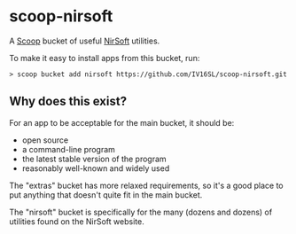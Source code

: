 # scoop-nirsoft

A [Scoop](http://scoop.sh) bucket of useful [NirSoft](https://www.nirsoft.net/) utilities.

To make it easy to install apps from this bucket, run:

    > scoop bucket add nirsoft https://github.com/IV16SL/scoop-nirsoft.git

## Why does this exist?

For an app to be acceptable for the main bucket, it should be:

-   open source
-   a command-line program
-   the latest stable version of the program
-   reasonably well-known and widely used

The "extras" bucket has more relaxed requirements, so it's a good place to put anything that doesn't quite fit in the main bucket.

The "nirsoft" bucket is specifically for the many (dozens and dozens) of utilities found on the NirSoft website.
